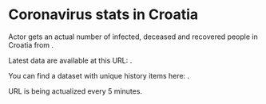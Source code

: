 # Coronavirus stats in Croatia

Actor gets an actual number of infected, deceased and recovered people in Croatia from .

Latest data are available at this URL: .

You can find a dataset with unique history items here: .

URL is being actualized every 5 minutes.

